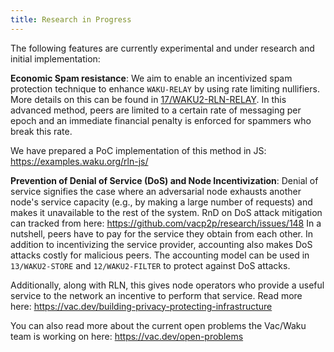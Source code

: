```yaml
---
title: Research in Progress
---
```


The following features are currently experimental and under research and initial implementation:

**Economic Spam resistance**:
We aim to enable an incentivized spam protection technique to enhance `WAKU-RELAY` by using rate limiting nullifiers.
More details on this can be found in [17/WAKU2-RLN-RELAY](https://rfc.vac.dev/spec/17).
In this advanced method, peers are limited to a certain rate of messaging per epoch and an immediate financial penalty is enforced for spammers who break this rate.

We have prepared a PoC implementation of this method in JS: https://examples.waku.org/rln-js/

**Prevention of Denial of Service (DoS) and Node Incentivization**:
Denial of service signifies the case where an adversarial node exhausts another node's service capacity (e.g., by making a large number of requests) and makes it unavailable to the rest of the system.
RnD on DoS attack mitigation can tracked from here: https://github.com/vacp2p/research/issues/148
In a nutshell, peers have to pay for the service they obtain from each other.
In addition to incentivizing the service provider, accounting also makes DoS attacks costly for malicious peers.
The accounting model can be used in `13/WAKU2-STORE` and `12/WAKU2-FILTER` to protect against DoS attacks.

Additionally, along with RLN, this gives node operators who provide a useful service to the network an incentive to perform that service. Read more here: https://vac.dev/building-privacy-protecting-infrastructure

You can also read more about the current open problems the Vac/Waku team is working on here: https://vac.dev/open-problems
